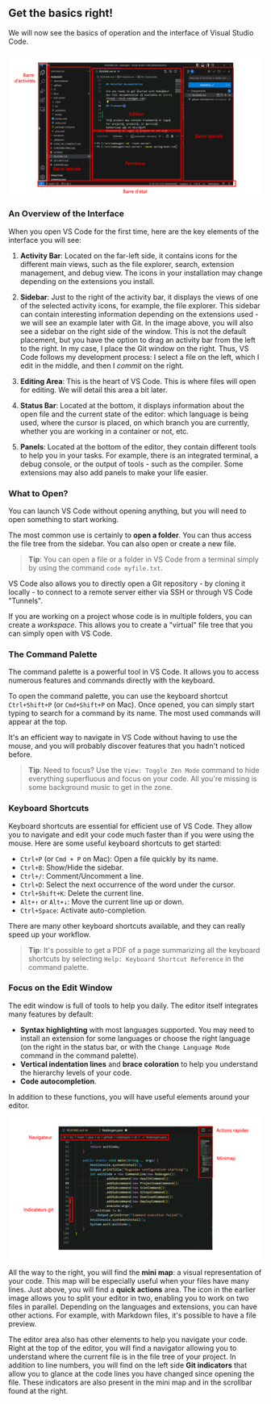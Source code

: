 ## Get the basics right!

<!--
ref: https://code.visualstudio.com/docs/getstarted/userinterface
-->

We will now see the basics of operation and the interface of Visual Studio Code.

![](./images/02-vscode-ui.png)

### An Overview of the Interface

When you open VS Code for the first time, here are the key elements of the interface you will see:

1. **Activity Bar**: Located on the far-left side, it contains icons for the different main views, such as the file explorer, search, extension management, and debug view. The icons in your installation may change depending on the extensions you install.

2. **Sidebar**: Just to the right of the activity bar, it displays the views of one of the selected activity icons, for example, the file explorer. This sidebar can contain interesting information depending on the extensions used - we will see an example later with Git. In the image above, you will also see a sidebar on the right side of the window. This is not the default placement, but you have the option to drag an activity bar from the left to the right. In my case, I place the Git window on the right. Thus, VS Code follows my development process: I select a file on the left, which I edit in the middle, and then I _commit_ on the right.

3. **Editing Area**: This is the heart of VS Code. This is where files will open for editing. We will detail this area a bit later.

4. **Status Bar**: Located at the bottom, it displays information about the open file and the current state of the editor: which language is being used, where the cursor is placed, on which branch you are currently, whether you are working in a container or not, etc.

5. **Panels**: Located at the bottom of the editor, they contain different tools to help you in your tasks. For example, there is an integrated terminal, a debug console, or the output of tools - such as the compiler. Some extensions may also add panels to make your life easier.

### What to Open?

You can launch VS Code without opening anything, but you will need to open something to start working.

The most common use is certainly to **open a folder**. You can thus access the file tree from the sidebar. You can also open or create a new file.

> **Tip**: You can open a file or a folder in VS Code from a terminal simply by using the command `code myfile.txt`.

VS Code also allows you to directly open a Git repository - by cloning it locally - to connect to a remote server either via SSH or through VS Code "Tunnels".

If you are working on a project whose code is in multiple folders, you can create a _workspace_. This allows you to create a "virtual" file tree that you can simply open with VS Code.

### The Command Palette

The command palette is a powerful tool in VS Code. It allows you to access numerous features and commands directly with the keyboard.

To open the command palette, you can use the keyboard shortcut `Ctrl+Shift+P` (or `Cmd+Shift+P` on Mac). Once opened, you can simply start typing to search for a command by its name. The most used commands will appear at the top.

It's an efficient way to navigate in VS Code without having to use the mouse, and you will probably discover features that you hadn't noticed before.

> **Tip**: Need to focus? Use the `View: Toggle Zen Mode` command to hide everything superfluous and focus on your code. All you're missing is some background music to get in the zone.

### Keyboard Shortcuts

Keyboard shortcuts are essential for efficient use of VS Code. They allow you to navigate and edit your code much faster than if you were using the mouse. Here are some useful keyboard shortcuts to get started:

- `Ctrl+P` (or `Cmd + P` on Mac): Open a file quickly by its name.
- `Ctrl+B`: Show/Hide the sidebar.
- `Ctrl+/`: Comment/Uncomment a line.
- `Ctrl+D`: Select the next occurrence of the word under the cursor.
- `Ctrl+Shift+K`: Delete the current line.
- `Alt+↑` or `Alt+↓`: Move the current line up or down.
- `Ctrl+Space`: Activate auto-completion.

There are many other keyboard shortcuts available, and they can really speed up your workflow.

> **Tip**: It's possible to get a PDF of a page summarizing all the keyboard shortcuts by selecting `Help: Keyboard Shortcut Reference` in the command palette.

### Focus on the Edit Window

The edit window is full of tools to help you daily. The editor itself integrates many features by default:

- **Syntax highlighting** with most languages supported. You may need to install an extension for some languages or choose the right language (on the right in the status bar, or with the `Change Language Mode` command in the command palette).
- **Vertical indentation lines** and **brace coloration** to help you understand the hierarchy levels of your code.
- **Code autocompletion**.

In addition to these functions, you will have useful elements around your editor.

![](./images/02-editeur.png)

All the way to the right, you will find the **mini map**: a visual representation of your code. This map will be especially useful when your files have many lines. Just above, you will find a **quick actions** area. The icon in the earlier image allows you to split your editor in two, enabling you to work on two files in parallel. Depending on the languages and extensions, you can have other actions. For example, with Markdown files, it's possible to have a file preview.

The editor area also has other elements to help you navigate your code. Right at the top of the editor, you will find a navigator allowing you to understand where the current file is in the file tree of your project. In addition to line numbers, you will find on the left side **Git indicators** that allow you to glance at the code lines you have changed since opening the file. These indicators are also present in the mini map and in the scrollbar found at the right.
